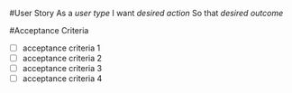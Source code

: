 #User Story
As a *user type*
I want *desired action*
So that *desired outcome*

#Acceptance Criteria
- [ ] acceptance criteria 1
- [ ] acceptance criteria 2
- [ ] acceptance criteria 3
- [ ] acceptance criteria 4